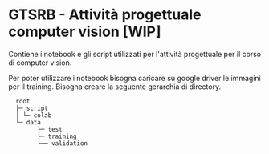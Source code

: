 # GTSRB - Attività progettuale computer vision [WIP]
Contiene i notebook e gli script utilizzati per l'attività progettuale per il corso di computer vision.

Per poter utilizzare i notebook bisogna caricare su google driver le immagini per il training. Bisogna creare la seguente gerarchia di directory.
  
	  root
	  ├─ script
	  │	└─ colab
	  └─ data
	        ├─ test
	        ├─ training
	        └── validation
